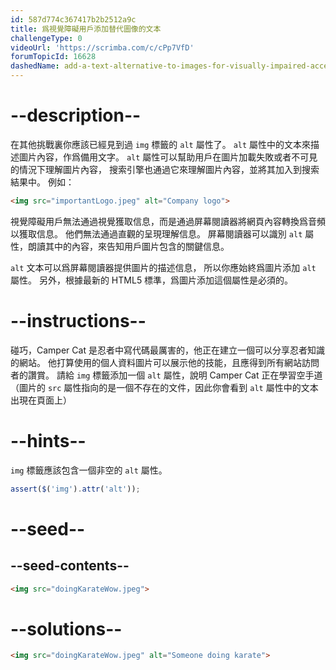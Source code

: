 ```yaml
---
id: 587d774c367417b2b2512a9c
title: 爲視覺障礙用戶添加替代圖像的文本
challengeType: 0
videoUrl: 'https://scrimba.com/c/cPp7VfD'
forumTopicId: 16628
dashedName: add-a-text-alternative-to-images-for-visually-impaired-accessibility
---
```


# --description--

在其他挑戰裏你應該已經見到過 `img` 標籤的 `alt` 屬性了。 `alt` 屬性中的文本來描述圖片內容，作爲備用文字。 `alt` 屬性可以幫助用戶在圖片加載失敗或者不可見的情況下理解圖片內容， 搜索引擎也通過它來理解圖片內容，並將其加入到搜索結果中。 例如：

```html
<img src="importantLogo.jpeg" alt="Company logo">
```

視覺障礙用戶無法通過視覺獲取信息，而是通過屏幕閱讀器將網頁內容轉換爲音頻以獲取信息。 他們無法通過直觀的呈現理解信息。 屏幕閱讀器可以識別 `alt` 屬性，朗讀其中的內容，來告知用戶圖片包含的關鍵信息。

`alt` 文本可以爲屏幕閱讀器提供圖片的描述信息， 所以你應始終爲圖片添加 `alt` 屬性。 另外，根據最新的 HTML5 標準，爲圖片添加這個屬性是必須的。

# --instructions--

碰巧，Camper Cat 是忍者中寫代碼最厲害的，他正在建立一個可以分享忍者知識的網站。 他打算使用的個人資料圖片可以展示他的技能，且應得到所有網站訪問者的讚賞。 請給 `img` 標籤添加一個 `alt` 屬性，說明 Camper Cat 正在學習空手道 （圖片的 `src` 屬性指向的是一個不存在的文件，因此你會看到 `alt` 屬性中的文本出現在頁面上）

# --hints--

`img` 標籤應該包含一個非空的 `alt` 屬性。

```js
assert($('img').attr('alt'));
```

# --seed--

## --seed-contents--

```html
<img src="doingKarateWow.jpeg">
```

# --solutions--

```html
<img src="doingKarateWow.jpeg" alt="Someone doing karate">
```

